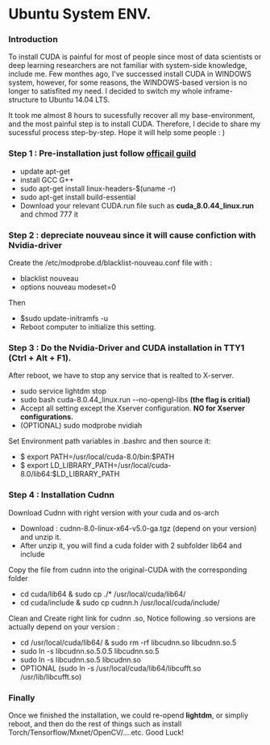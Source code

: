# Ubuntu System ENV.

### Introduction 

To install CUDA is painful for most of people since most of data scientists or deep learning researchers are not familiar with system-side knowledge, include me. Few monthes ago, I've successed install CUDA in WINDOWS system, however, for some reasons, the WINDOWS-based version is no longer to satisfited my need. I decided to switch my whole inframe-structure to Ubuntu 14.04 LTS. 

It took me almost 8 hours to sucessfully recover all my base-environment, and the most painful step is to install CUDA. Therefore, I decide to share my sucessful process step-by-step. Hope it will help some people : )


### Step 1 : Pre-installation just follow [officail guild](http://developer.download.nvidia.com/compute/cuda/8.0/secure/prod/docs/sidebar/CUDA_Installation_Guide_Linux.pdf?autho=1478535150_deefbbf1f764ec2a59a02727d0c95c05&file=CUDA_Installation_Guide_Linux.pdf)

- update apt-get
- install GCC G++ 
- sudo apt-get install linux-headers-$(uname -r)
- sudo apt-get install build-essential
- Download your relevant CUDA.run file such as **cuda_8.0.44_linux.run** and chmod 777 it 

### Step 2 : depreciate nouveau since it will cause confiction with Nvidia-driver

Create the /etc/modprobe.d/blacklist-nouveau.conf file with :
 - blacklist nouveau
 - options nouveau modeset=0

Then 
 - $sudo update-initramfs -u
 - Reboot computer to initialize this setting.

### Step 3 : Do the Nvidia-Driver and CUDA installation in TTY1 (Ctrl + Alt + F1).

After reboot, we have to stop any service that is realted to X-server.
- sudo service lightdm stop
- sudo bash cuda-8.0.44_linux.run --no-opengl-libs **(the flag is critial)**
- Accept all setting except the Xserver configuration. **NO for Xserver configurations.**
- (OPTIONAL) sudo modprobe nvidiah

Set Environment path variables in .bashrc and then source it:
- $ export PATH=/usr/local/cuda-8.0/bin:$PATH
- $ export LD_LIBRARY_PATH=/usr/local/cuda-8.0/lib64:$LD_LIBRARY_PATH

### Step 4 : Installation Cudnn

Download Cudnn with right version with your cuda and os-arch
- Download : cudnn-8.0-linux-x64-v5.0-ga.tgz (depend on your version) and unzip it.
- After unzip it, you will find a cuda folder with 2 subfolder lib64 and include

Copy the file from cudnn into the original-CUDA with the corresponding folder
 - cd cuda/lib64 & sudo cp ./* /usr/local/cuda/lib64/ 
 - cd cuda/include & sudo cp cudnn.h /usr/local/cuda/include/
 
Clean and Create right link for cudnn .so, Notice following .so versions are actually depend on your version : 
- cd /usr/local/cuda/lib64/ & sudo rm -rf libcudnn.so libcudnn.so.5 
- sudo ln -s libcudnn.so.5.0.5 libcudnn.so.5 
- sudo ln -s libcudnn.so.5 libcudnn.so 
- OPTIONAL (sudo ln -s /usr/local/cuda/lib64/libcufft.so /usr/lib/libcufft.so) 

### Finally

Once we finished the installation, we could re-opend **lightdm**, or simpliy reboot, and then do the rest of things such as install Torch/Tensorflow/Mxnet/OpenCV/....etc. Good Luck!

